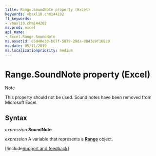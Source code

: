 ```yaml
---
title: Range.SoundNote property (Excel)
keywords: vbaxl10.chm144202
f1_keywords:
- vbaxl10.chm144202
ms.prod: excel
api_name:
- Excel.Range.SoundNote
ms.assetid: 05d40e33-b07f-5079-29da-8843e9f16820
ms.date: 05/11/2019
ms.localizationpriority: medium
---
```



# Range.SoundNote property (Excel)

> [!NOTE] 
> This property should not be used. Sound notes have been removed from Microsoft Excel.


## Syntax

_expression_.**SoundNote**

_expression_ A variable that represents a **[Range](Excel.Range(object).md)** object.




[!include[Support and feedback](~/includes/feedback-boilerplate.md)]
